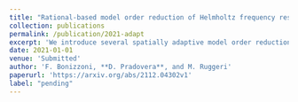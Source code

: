 ```yaml
---
title: "Rational-based model order reduction of Helmholtz frequency response problems with adaptive finite element snapshots"
collection: publications
permalink: /publication/2021-adapt
excerpt: 'We introduce several spatially adaptive model order reduction approaches tailored to non-coercive elliptic boundary value problems, specifically, parametric-in-frequency Helmholtz problems. The offline information is computed by means of adaptive finite elements, so that each snapshot lives on a different discrete space that resolves the local singularities of the solution and is adjusted to the considered frequency value. A rational surrogate is then assembled adopting either a least-squares or an interpolatory approach, yielding the standard rational interpolation method (SRI), a vector- or function-valued version of it (V-SRI), and the minimal rational interpolation method (MRI). In the context of building an approximation for linear or quadratic functionals of the Helmholtz solution, we perform several numerical experiments to compare the proposed methodologies. Our simulations show that, for interior resonant problems (whose singularities are encoded by poles on the real axis), the spatially adaptive V-SRI and MRI work comparably well. Instead, when dealing with exterior scattering problems, whose frequency response is mostly smooth, the V-SRI method seems to be the best-performing one.'
date: 2021-01-01
venue: 'Submitted'
author: 'F. Bonizzoni, **D. Pradovera**, and M. Ruggeri'
paperurl: 'https://arxiv.org/abs/2112.04302v1'
label: "pending"
---
```



